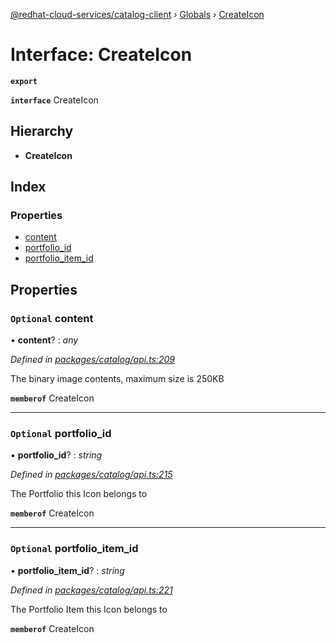 [@redhat-cloud-services/catalog-client](../README.md) › [Globals](../globals.md) › [CreateIcon](createicon.md)

# Interface: CreateIcon

**`export`** 

**`interface`** CreateIcon

## Hierarchy

* **CreateIcon**

## Index

### Properties

* [content](createicon.md#optional-content)
* [portfolio_id](createicon.md#optional-portfolio_id)
* [portfolio_item_id](createicon.md#optional-portfolio_item_id)

## Properties

### `Optional` content

• **content**? : *any*

*Defined in [packages/catalog/api.ts:209](https://github.com/RedHatInsights/javascript-clients/blob/master/packages/catalog/api.ts#L209)*

The binary image contents, maximum size is 250KB

**`memberof`** CreateIcon

___

### `Optional` portfolio_id

• **portfolio_id**? : *string*

*Defined in [packages/catalog/api.ts:215](https://github.com/RedHatInsights/javascript-clients/blob/master/packages/catalog/api.ts#L215)*

The Portfolio this Icon belongs to

**`memberof`** CreateIcon

___

### `Optional` portfolio_item_id

• **portfolio_item_id**? : *string*

*Defined in [packages/catalog/api.ts:221](https://github.com/RedHatInsights/javascript-clients/blob/master/packages/catalog/api.ts#L221)*

The Portfolio Item this Icon belongs to

**`memberof`** CreateIcon
